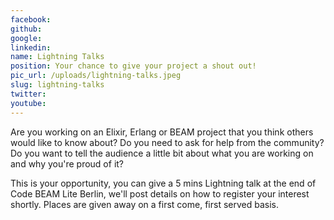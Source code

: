 ```yaml
---
facebook: 
github: 
google: 
linkedin: 
name: Lightning Talks
position: Your chance to give your project a shout out!
pic_url: /uploads/lightning-talks.jpeg
slug: lightning-talks
twitter: 
youtube: 
---
```

<p>Are you working on an Elixir, Erlang or BEAM project that you think others would like to know about? Do you need to ask for help from the community? Do you want to tell the audience a little bit about what you are working on and why you&#39;re proud of it?</p>

<p>This is your opportunity, you can give a 5 mins Lightning talk at the end of Code BEAM Lite Berlin, we&#39;ll post details on how to register your interest shortly. Places are given away on a first come, first served basis.</p>

<p>&nbsp;</p>
